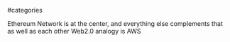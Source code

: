 #categories 

Ethereum Network is at the center, and everything else complements that as well as each other 
	Web2.0 analogy is AWS